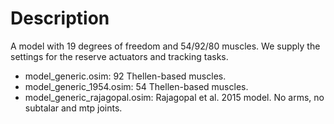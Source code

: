 # Description

A model with 19 degrees of freedom and 54/92/80 muscles. We supply the
settings for the reserve actuators and tracking tasks.

- model_generic.osim: 92 Thellen-based muscles.
- model_generic_1954.osim: 54 Thellen-based muscles.
- model_generic_rajagopal.osim: Rajagopal et al. 2015 model. No arms, no
  subtalar and mtp joints.
